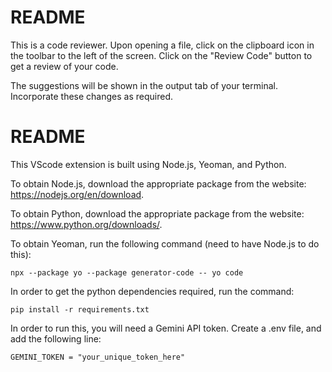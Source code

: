 # README

This is a code reviewer. Upon opening a file, click on the clipboard icon in the toolbar to the left of the screen. Click on the "Review Code" button to get a review of your code. 

The suggestions will be shown in the output tab of your terminal. Incorporate these changes as required. 

# README

This VScode extension is built using Node.js, Yeoman, and Python. 

To obtain Node.js, download the appropriate package from the website: https://nodejs.org/en/download.

To obtain Python, download the appropriate package from the website: https://www.python.org/downloads/.

To obtain Yeoman, run the following command (need to have Node.js to do this): 

```npx --package yo --package generator-code -- yo code```

In order to get the python dependencies required, run the command: 

```pip install -r requirements.txt```

In order to run this, you will need a Gemini API token. Create a .env file, and add the following line: 

```GEMINI_TOKEN = "your_unique_token_here"```
